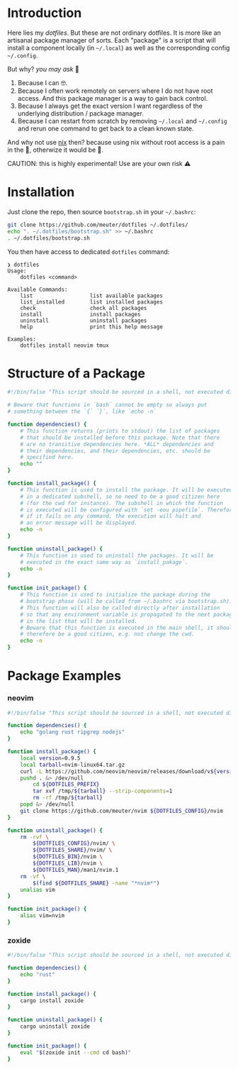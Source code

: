 # Introduction

Here lies my _dotfiles_. But these are not ordinary dotfiles. It is more like
an artisanal package manager of sorts. Each "package" is a script that will
install a component locally (in `~/.local`) as well as the corresponding config
`~/.config`.

But why? _you may ask_ 🤔
1. Because I can 🤓.
2. Because I often work remotely on servers where I do not have root access.
   And this package manager is a way to gain back control.
3. Because I always get the exact version I want regardless of the underlying
   distribution / package manager.
4. Because I can restart from scratch by removing `~/.local` and `~/.config`
   and rerun one command to get back to a clean known state.

And why not use [nix](https://nixos.org/) then? because using nix without root access
is a pain in the 🤡, otherwize it would be 🥇.

CAUTION: this is highly experimental! Use are your own risk ⚠

# Installation

Just clone the repo, then source `bootstrap.sh` in your `~/.bashrc`:

```bash
git clone https://github.com/meuter/dotfiles ~/.dotfiles/
echo ". ~/.dotfiles/bootstrap.sh" >> ~/.bashrc
. ~/.dotfiles/bootstrap.sh
```

You then have access to dedicated `dotfiles` command:

```
❯ dotfiles
Usage:
    dotfiles <command>

Available Commands:
    list                  list available packages
    list_installed        list installed packages
    check                 check all packages
    install               install packages
    uninstall             uninstall packages
    help                  print this help message

Examples:
    dotfiles install neovim tmux
```

# Structure of a Package

```bash
#!/bin/false "This script should be sourced in a shell, not executed directly"

# Beware that functions in `bash` cannot be empty so always put
# something between the `{` `}`, like `echo -n`

function dependencies() {
    # This function returns (prints to stdout) the list of packages
    # that should be installed before this package. Note that there
    # are no transitive dependencies here. *ALL* dependencies and
    # their dependencies, and their dependencies, etc. should be
    # specified here.
    echo ""
}

function install_package() {
    # This function is used to install the package. It will be executed
    # in a dedicated subshell, so no need to be a good citizen here
    # (for the cwd for instance). The subshell in which the function
    # is executed will be configured with `set -eou pipefile`. Therefore
    # if it fails on any command, the execution will halt and
    # an error message will be displayed.
    echo -n
}

function uninstall_package() {
    # This function is used to uninstall the packages. It will be
    # executed in the exact same way as `install_pakage`.
    echo -n
}

function init_package() {
    # This function is used to initialize the package during the
    # bootstrap phase (will be called from ~/.bashrc via bootstrap.sh).
    # This function will also be called directly after installation
    # so that any environment variable is propagated to the next package
    # in the list that will be installed.
    # Beware that this function is executed in the main shell, it should
    # therefore be a good citizen, e.g. not change the cwd.
    echo -n
}

```

# Package Examples

### neovim

```bash
#!/bin/false "This script should be sourced in a shell, not executed directly"

function dependencies() {
    echo "golang rust ripgrep nodejs"
}

function install_package() {
    local version=0.9.5
    local tarball=nvim-linux64.tar.gz
    curl -L https://github.com/neovim/neovim/releases/download/v${version}/${tarball} --output /tmp/${tarball}
    pushd . &> /dev/null
        cd ${DOTFILES_PREFIX}
        tar xvf /tmp/${tarball} --strip-components=1
        rm -rf /tmp/${tarball}
    popd &> /dev/null
    git clone https://github.com/meuter/nvim ${DOTFILES_CONFIG}/nvim
}

function uninstall_package() {
    rm -rvf \
    	${DOTFILES_CONFIG}/nvim/ \
	    ${DOTFILES_SHARE}/nvim/ \
        ${DOTFILES_BIN}/nvim \
        ${DOTFILES_LIB}/nvim \
        ${DOTFILES_MAN}/man1/nvim.1
    rm -vf \
        $(find ${DOTFILES_SHARE} -name "*nvim*")
    unalias vim
}

function init_package() {
    alias vim=nvim
}

```

### zoxide

```bash
#!/bin/false "This script should be sourced in a shell, not executed directly"

function dependencies() {
    echo "rust"
}

function install_package() {
    cargo install zoxide
}

function uninstall_package() {
    cargo uninstall zoxide
}

function init_package() {
    eval "$(zoxide init --cmd cd bash)"
}
```


